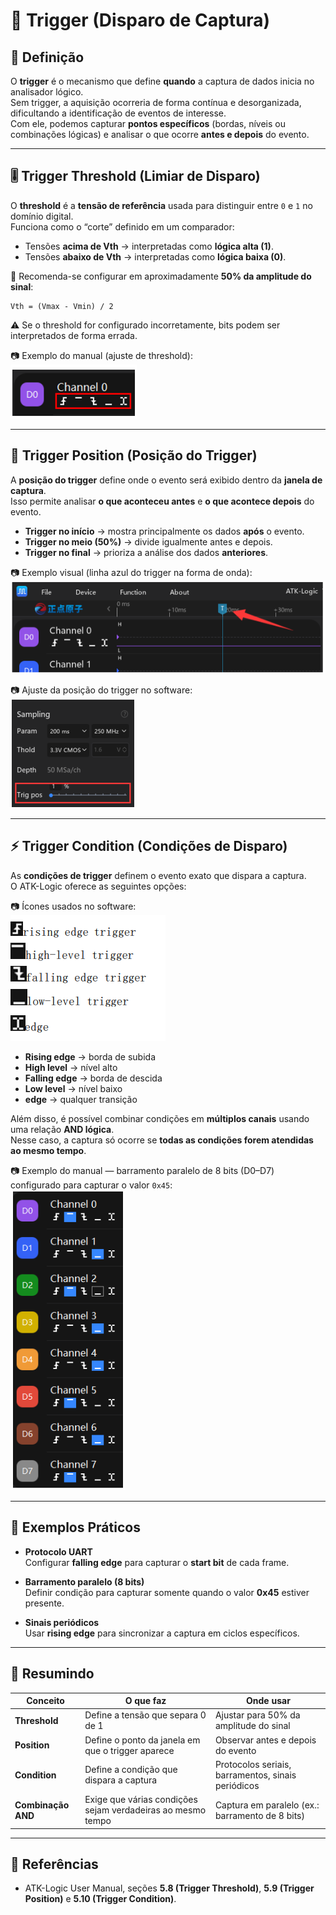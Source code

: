 # 🎯 Trigger (Disparo de Captura)

## 📌 Definição
O **trigger** é o mecanismo que define **quando** a captura de dados inicia no analisador lógico.  
Sem trigger, a aquisição ocorreria de forma contínua e desorganizada, dificultando a identificação de eventos de interesse.  
Com ele, podemos capturar **pontos específicos** (bordas, níveis ou combinações lógicas) e analisar o que ocorre **antes e depois** do evento.

---

## 🎚️ Trigger Threshold (Limiar de Disparo)

O **threshold** é a **tensão de referência** usada para distinguir entre `0` e `1` no domínio digital.  
Funciona como o “corte” definido em um comparador:

- Tensões **acima de Vth** → interpretadas como **lógica alta (1)**.  
- Tensões **abaixo de Vth** → interpretadas como **lógica baixa (0)**.  

🔹 Recomenda-se configurar em aproximadamente **50% da amplitude do sinal**:


```
Vth = (Vmax - Vmin) / 2
```


⚠️ Se o threshold for configurado incorretamente, bits podem ser interpretados de forma errada.  

📷 Exemplo do manual (ajuste de threshold):  
![Trigger Threshold](../assets/trigger_icons_channel0.png)

---

## 📍 Trigger Position (Posição do Trigger)

A **posição do trigger** define onde o evento será exibido dentro da **janela de captura**.  
Isso permite analisar **o que aconteceu antes** e **o que acontece depois** do evento.

- **Trigger no início** → mostra principalmente os dados **após** o evento.  
- **Trigger no meio (50%)** → divide igualmente antes e depois.  
- **Trigger no final** → prioriza a análise dos dados **anteriores**.  

📷 Exemplo visual (linha azul do trigger na forma de onda):  
![Trigger Position Waveform](../assets/trigger_position_waveform.png)

📷 Ajuste da posição do trigger no software:  
![Trigger Position Slider](../assets/trigger_position_slider.png)

---

## ⚡ Trigger Condition (Condições de Disparo)

As **condições de trigger** definem o evento exato que dispara a captura.  
O ATK-Logic oferece as seguintes opções:

📷 Ícones usados no software:  
![Trigger Icons Legend](../assets/trigger_icons_legend.png)

- **Rising edge** → borda de subida  
- **High level** → nível alto  
- **Falling edge** → borda de descida  
- **Low level** → nível baixo  
- **edge** → qualquer transição  

Além disso, é possível combinar condições em **múltiplos canais** usando uma relação **AND lógica**.  
Nesse caso, a captura só ocorre se **todas as condições forem atendidas ao mesmo tempo**.  

📷 Exemplo do manual — barramento paralelo de 8 bits (D0–D7) configurado para capturar o valor `0x45`:  
![Trigger Condition – 0x45 em 8 bits](../assets/trigger_multi_channels.png)


---

## 📝 Exemplos Práticos

- **Protocolo UART**  
  Configurar **falling edge** para capturar o **start bit** de cada frame.  

- **Barramento paralelo (8 bits)**  
  Definir condição para capturar somente quando o valor **0x45** estiver presente.  

- **Sinais periódicos**  
  Usar **rising edge** para sincronizar a captura em ciclos específicos.  

---

## 🧩 Resumindo

| Conceito             | O que faz                                                                 | Onde usar                                           |
|-----------------------|---------------------------------------------------------------------------|-----------------------------------------------------|
| **Threshold**         | Define a tensão que separa 0 de 1                                         | Ajustar para 50% da amplitude do sinal              |
| **Position**          | Define o ponto da janela em que o trigger aparece                        | Observar antes e depois do evento                   |
| **Condition**         | Define a condição que dispara a captura                                  | Protocolos seriais, barramentos, sinais periódicos  |
| **Combinação AND**    | Exige que várias condições sejam verdadeiras ao mesmo tempo              | Captura em paralelo (ex.: barramento de 8 bits)     |

---

## 📖 Referências
- ATK-Logic User Manual, seções **5.8 (Trigger Threshold)**, **5.9 (Trigger Position)** e **5.10 (Trigger Condition)**.
